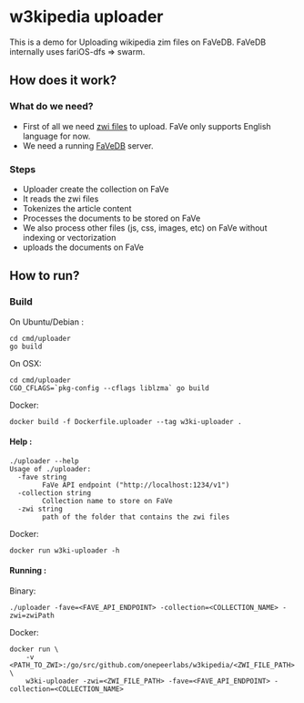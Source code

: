 # w3kipedia uploader

This is a demo for Uploading wikipedia zim files on FaVeDB. FaVeDB internally uses fariOS-dfs => swarm.

## How does it work?

### What do we need?

- First of all we need [zwi files](https://docs.encyclosphere.org/#/zwi-format) to upload. FaVe only supports English language for now.
- We need a running [FaVeDB](https://github.com/fairDataSociety/FaVe) server.

### Steps

- Uploader create the collection on FaVe
- It reads the zwi files
- Tokenizes the article content
- Processes the documents to be stored on FaVe
- We also process other files (js, css, images, etc) on FaVe without indexing or vectorization
- uploads the documents on FaVe

## How to run?

### Build
On Ubuntu/Debian :
```
cd cmd/uploader
go build
```

On OSX:
```
cd cmd/uploader
CGO_CFLAGS=`pkg-config --cflags liblzma` go build 
```

Docker:
```
docker build -f Dockerfile.uploader --tag w3ki-uploader .
```
#### Help :

```
./uploader --help
Usage of ./uploader:
  -fave string
        FaVe API endpoint ("http://localhost:1234/v1")
  -collection string
        Collection name to store on FaVe
  -zwi string
        path of the folder that contains the zwi files
```

Docker:
```
docker run w3ki-uploader -h
```


#### Running :

Binary:
```
./uploader -fave=<FAVE_API_ENDPOINT> -collection=<COLLECTION_NAME> -zwi=zwiPath
```

Docker:
```
docker run \
    -v <PATH_TO_ZWI>:/go/src/github.com/onepeerlabs/w3kipedia/<ZWI_FILE_PATH> \
    w3ki-uploader -zwi=<ZWI_FILE_PATH> -fave=<FAVE_API_ENDPOINT> -collection=<COLLECTION_NAME>
```